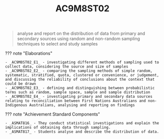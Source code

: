 ﻿---
backlinks:
- title: MAT081C-2024
  url: /memex/sense/Teaching/Implementation/2024/MAT081C/mat081c-2024.html
- title: Learning Areas
  url: /memex/sense/Teaching/Curriculum/v9/v9-learning-areas.html
tags: australian-curriculum
title: AC9M8ST02
type: note
---
> analyse and report on the distribution of data from primary and secondary sources using random and non-random sampling techniques to select and study samples

??? note "Elaborations"

	- _AC9M8ST02_E1_ - investigating different methods of sampling used to collect data, considering the source and size of samples
	- _AC9M8ST02_E2_ - comparing the sampling methods of simple random, systematic, stratified, quota, clustered or convenience, or judgement, and discussing the reliability of conclusions about the context that could be drawn
	- _AC9M8ST02_E3_ - defining and distinguishing between probabilistic terms such as random, sample space, sample and sample distribution
	- _AC9M8ST02_E4_ - investigating primary and secondary data sources relating to reconciliation between First Nations Australians and non-Indigenous Australians, analysing and reporting on findings
??? note "Achievement Standard Components"

	- _ASMAT816_ - They conduct statistical investigations and explain the implications of obtaining data through sampling.
	- _ASMAT817_ - Students analyse and describe the distribution of data.